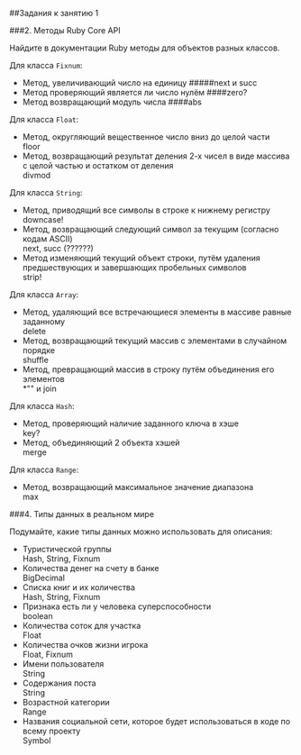 ##Задания к занятию 1

###2. Методы Ruby Core API

Найдите в документации Ruby методы для объектов разных классов.

Для класса `Fixnum`:

* Метод, увеличивающий число на единицу
#####next и succ
* Метод проверяющий является ли число нулём
####zero?
* Метод возвращающий модуль числа
####abs

Для класса `Float`:

* Метод, округляющий вещественное число вниз до целой части<br>
floor
* Метод, возвращающий результат деления 2-х чисел в виде массива с целой частью и остатком от деления<br>
divmod

Для класса `String`:

* Метод, приводящий все символы в строке к нижнему регистру<br>
downcase!
* Метод, возвращающий следующий символ за текущим (согласно кодам ASCII)<br>
next, succ (??????)
* Метод изменяющий текущий объект строки, путём удаления предшествующих и завершающих пробельных символов<br>
strip!

Для класса `Array`:

* Метод, удаляющий все встречающиеся элементы в массиве равные заданному<br>
delete
* Метод, возвращающий текущий массив с элементами в случайном порядке<br>
shuffle
* Метод, превращающий массив в строку путём объединения его элементов<br>
*"" и join

Для класса `Hash`:

* Метод, проверяющий наличие заданного ключа в хэше<br>
key?
* Метод, объединяющий 2 объекта хэшей<br>
merge

Для класса `Range`:

* Метод, возвращающий максимальное значение диапазона<br>
max

###4. Типы данных в реальном мире

Подумайте, какие типы данных можно использовать для описания:

* Туристической группы<br>
Hash, String, Fixnum
* Количества денег на счету в банке<br>
BigDecimal
* Списка книг и их количества<br>
Hash, String, Fixnum
* Признака есть ли у человека суперспособности<br>
boolean
* Количества соток для участка<br>
Float
* Количества очков жизни игрока<br>
Float, Fixnum
* Имени пользователя<br>
String
* Содержания поста<br>
String
* Возрастной категории<br>
Range
* Названия социальной сети, которое будет использоваться в коде по всему проекту<br>
Symbol
